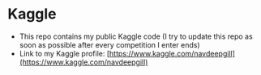 # Kaggle
  - This repo contains my public Kaggle code (I try to update this repo as soon as possible after every competition I enter ends)
  - Link to my Kaggle profile: [https://www.kaggle.com/navdeepgill](https://www.kaggle.com/navdeepgill)
